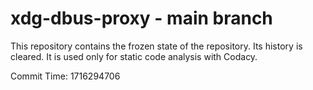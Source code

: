 # xdg-dbus-proxy - main branch

This repository contains the frozen state of the repository.
Its history is cleared. It is used only for static code
analysis with Codacy.

Commit Time: 1716294706